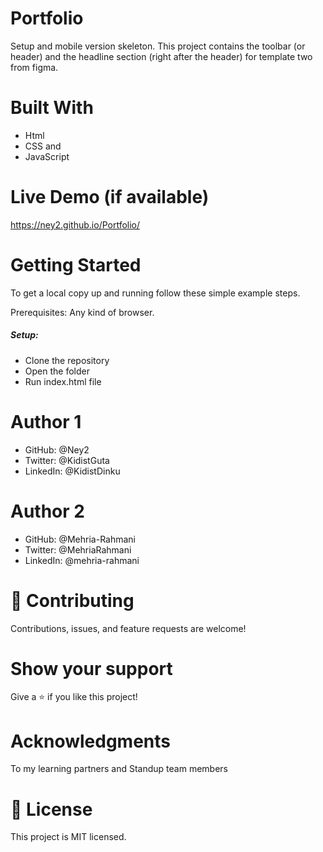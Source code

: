 # Portfolio
Setup and mobile version skeleton.
This project contains the toolbar (or header) and the headline section (right after the header) for template two from figma.

# Built With
   - Html
   - CSS and 
   - JavaScript
   

# Live Demo (if available)
  https://ney2.github.io/Portfolio/ 

# Getting Started
  To get a local copy up and running follow these simple example steps.

  Prerequisites: Any kind of browser. 
  ##### Setup:  
  - Clone the repository
  - Open the folder
  - Run index.html file
           
# Author 1
  - GitHub: @Ney2
  - Twitter: @KidistGuta
  - LinkedIn: @KidistDinku

# Author 2
  - GitHub: @Mehria-Rahmani
  - Twitter: @MehriaRahmani
  - LinkedIn: @mehria-rahmani

# 🤝 Contributing
Contributions, issues, and feature requests are welcome!

# Show your support
Give a ⭐️ if you like this project!

# Acknowledgments
To my learning partners and Standup team members

# 📝 License
This project is MIT licensed.
